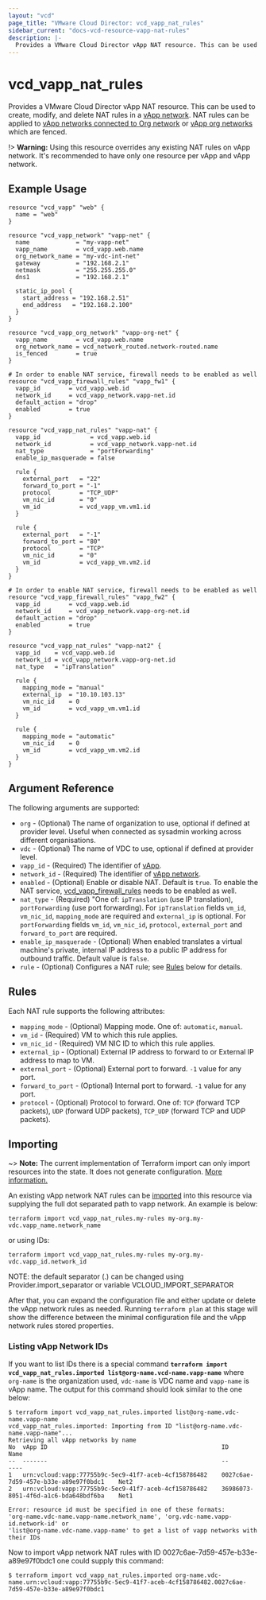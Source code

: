 ```yaml
---
layout: "vcd"
page_title: "VMware Cloud Director: vcd_vapp_nat_rules"
sidebar_current: "docs-vcd-resource-vapp-nat-rules"
description: |-
  Provides a VMware Cloud Director vApp NAT resource. This can be used to create, modify, and delete NAT rules.
---
```


# vcd\_vapp\_nat\_rules

Provides a VMware Cloud Director vApp NAT resource. This can be used to create,
modify, and delete NAT rules in a [vApp network](/providers/vmware/vcd/latest/docs/resources/vapp_network).
NAT rules can be applied to [vApp networks connected to Org network](/providers/vmware/vcd/latest/docs/resources/vapp_network) or [vApp org networks](/docs/providers/vcd/r/vapp_org_network) which are fenced.

!> **Warning:** Using this resource overrides any existing NAT rules on vApp network. It's recommended to have only one resource per vApp and vApp network. 

## Example Usage

```hcl
resource "vcd_vapp" "web" {
  name = "web"
}

resource "vcd_vapp_network" "vapp-net" {
  name             = "my-vapp-net"
  vapp_name        = vcd_vapp.web.name
  org_network_name = "my-vdc-int-net"
  gateway          = "192.168.2.1"
  netmask          = "255.255.255.0"
  dns1             = "192.168.2.1"

  static_ip_pool {
    start_address = "192.168.2.51"
    end_address   = "192.168.2.100"
  }
}

resource "vcd_vapp_org_network" "vapp-org-net" {
  vapp_name        = vcd_vapp.web.name
  org_network_name = vcd_network_routed.network-routed.name
  is_fenced        = true
}

# In order to enable NAT service, firewall needs to be enabled as well
resource "vcd_vapp_firewall_rules" "vapp_fw1" {
  vapp_id        = vcd_vapp.web.id
  network_id     = vcd_vapp_network.vapp-net.id
  default_action = "drop"
  enabled        = true
}

resource "vcd_vapp_nat_rules" "vapp-nat" {
  vapp_id              = vcd_vapp.web.id
  network_id           = vcd_vapp_network.vapp-net.id
  nat_type             = "portForwarding"
  enable_ip_masquerade = false

  rule {
    external_port   = "22"
    forward_to_port = "-1"
    protocol        = "TCP_UDP"
    vm_nic_id       = "0"
    vm_id           = vcd_vapp_vm.vm1.id
  }

  rule {
    external_port   = "-1"
    forward_to_port = "80"
    protocol        = "TCP"
    vm_nic_id       = "0"
    vm_id           = vcd_vapp_vm.vm2.id
  }
}

# In order to enable NAT service, firewall needs to be enabled as well
resource "vcd_vapp_firewall_rules" "vapp_fw2" {
  vapp_id        = vcd_vapp.web.id
  network_id     = vcd_vapp_network.vapp-org-net.id
  default_action = "drop"
  enabled        = true
}

resource "vcd_vapp_nat_rules" "vapp-nat2" {
  vapp_id    = vcd_vapp.web.id
  network_id = vcd_vapp_network.vapp-org-net.id
  nat_type   = "ipTranslation"

  rule {
    mapping_mode = "manual"
    external_ip  = "10.10.103.13"
    vm_nic_id    = 0
    vm_id        = vcd_vapp_vm.vm1.id
  }

  rule {
    mapping_mode = "automatic"
    vm_nic_id    = 0
    vm_id        = vcd_vapp_vm.vm2.id
  }
}

```

## Argument Reference

The following arguments are supported:

* `org` - (Optional) The name of organization to use, optional if defined at provider level. Useful when connected as sysadmin working across different organisations.
* `vdc` - (Optional) The name of VDC to use, optional if defined at provider level.
* `vapp_id` - (Required) The identifier of [vApp](/providers/vmware/vcd/latest/docs/resources/vapp).
* `network_id` - (Required) The identifier of [vApp network](/providers/vmware/vcd/latest/docs/resources/vapp_network).
* `enabled` - (Optional) Enable or disable NAT. Default is `true`. To enable the NAT service, [vcd_vapp_firewall_rules](/providers/vmware/vcd/latest/docs/resources/vapp_firewall_rules) needs to be enabled as well.
* `nat_type` - (Required) "One of: `ipTranslation` (use IP translation), `portForwarding` (use port forwarding). For `ipTranslation` fields `vm_id`, `vm_nic_id`, `mapping_mode` are required and `external_ip` is optional. For `portForwarding` fields `vm_id`, `vm_nic_id`, `protocol`, `external_port` and `forward_to_port` are required.
* `enable_ip_masquerade` - (Optional) When enabled translates a virtual machine's private, internal IP address to a public IP address for outbound traffic. Default value is `false`.
* `rule` - (Optional) Configures a NAT rule; see [Rules](#rules) below for details.

<a id="rules"></a>
## Rules

Each NAT rule supports the following attributes:

* `mapping_mode` - (Optional) Mapping mode. One of: `automatic`, `manual`.
* `vm_id` - (Required) VM to which this rule applies.
* `vm_nic_id` - (Required) VM NIC ID to which this rule applies.
* `external_ip` - (Optional) External IP address to forward to or External IP address to map to VM.
* `external_port` - (Optional) External port to forward. `-1` value for any port.
* `forward_to_port` - (Optional) Internal port to forward. `-1` value for any port.
* `protocol` - (Optional) Protocol to forward. One of: `TCP` (forward TCP packets), `UDP` (forward UDP packets), `TCP_UDP` (forward TCP and UDP packets).

## Importing

~> **Note:** The current implementation of Terraform import can only import resources into the state.
It does not generate configuration. [More information.](https://www.terraform.io/docs/import/)

An existing vApp network NAT rules can be [imported][docs-import] into this resource
via supplying the full dot separated path to vapp network. An example is
below:

```
terraform import vcd_vapp_nat_rules.my-rules my-org.my-vdc.vapp_name.network_name
```
or using IDs:
```
terraform import vcd_vapp_nat_rules.my-rules my-org.my-vdc.vapp_id.network_id
```

NOTE: the default separator (.) can be changed using Provider.import_separator or variable VCLOUD_IMPORT_SEPARATOR

[docs-import]:https://www.terraform.io/docs/import/

After that, you can expand the configuration file and either update or delete the vApp network rules as needed. Running `terraform plan`
at this stage will show the difference between the minimal configuration file and the vApp network rules stored properties.

### Listing vApp Network IDs

If you want to list IDs there is a special command **`terraform import vcd_vapp_nat_rules.imported list@org-name.vcd-name.vapp-name`**
where `org-name` is the organization used, `vdc-name` is VDC name and `vapp-name` is vApp name. 
The output for this command should look similar to the one below:

```shell
$ terraform import vcd_vapp_nat_rules.imported list@org-name.vdc-name.vapp-name
vcd_vapp_nat_rules.imported: Importing from ID "list@org-name.vdc-name.vapp-name"...
Retrieving all vApp networks by name
No	vApp ID                                                 ID                                      Name	
--	-------                                                 --                                      ----	
1	urn:vcloud:vapp:77755b9c-5ec9-41f7-aceb-4cf158786482	0027c6ae-7d59-457e-b33e-a89e97f0bdc1	Net2
2	urn:vcloud:vapp:77755b9c-5ec9-41f7-aceb-4cf158786482	36986073-8051-4f6d-a1c6-bda648bdf6ba	Net1      		

Error: resource id must be specified in one of these formats:
'org-name.vdc-name.vapp-name.network_name', 'org.vdc-name.vapp-id.network-id' or 
'list@org-name.vdc-name.vapp-name' to get a list of vapp networks with their IDs

```

Now to import vApp network NAT rules with ID 0027c6ae-7d59-457e-b33e-a89e97f0bdc1 one could supply this command:

```shell
$ terraform import vcd_vapp_nat_rules.imported org-name.vdc-name.urn:vcloud:vapp:77755b9c-5ec9-41f7-aceb-4cf158786482.0027c6ae-7d59-457e-b33e-a89e97f0bdc1
```
